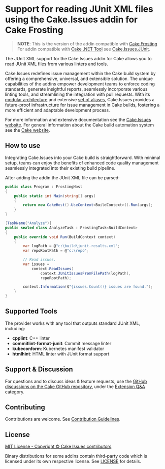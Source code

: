 # Support for reading JUnit XML files using the Cake.Issues addin for Cake Frosting

> **NOTE**:
> This is the version of the addin compatible with [Cake Frosting].
> For addin compatible with [Cake .NET Tool] see [Cake.Issues.JUnit](https://www.nuget.org/packages/Cake.Issues.JUnit).

The JUnit XML support for the Cake.Issues addin for Cake allows you to read JUnit XML files from various linters and tools.

Cake.Issues redefines issue management within the Cake build system by offering a comprehensive, universal, and extensible solution.
The unique capabilities of the addins empower development teams to enforce coding standards, generate insightful reports,
seamlessly incorporate various linting tools, and streamlining the integration with pull requests.
With its [modular architecture] and extensive [set of aliases], Cake.Issues provides a future-proof infrastructure for issue management
in Cake builds, fostering a more efficient and adaptable development process.

For more information and extensive documentation see the [Cake.Issues website](https://cakeissues.net).
For general information about the Cake build automation system see the [Cake website](http://cakebuild.net).

## How to use

Integrating Cake.Issues into your Cake build is straightforward.
With minimal setup, teams can enjoy the benefits of enhanced code quality management seamlessly integrated into their existing build pipeline.

After adding the addin the JUnit XML file can be parsed:

```csharp
public class Program : FrostingHost
{
    public static int Main(string[] args)
    {
        return new CakeHost().UseContext<BuildContext>().Run(args);
    }
}

[TaskName("Analyze")]
public sealed class AnalyzeTask : FrostingTask<BuildContext>
{
    public override void Run(BuildContext context)
    {
        var logPath = @"c:\build\junit-results.xml";
        var repoRootPath = @"c:\repo";

        // Read issues.
        var issues =
            context.ReadIssues(
                context.JUnitIssuesFromFilePath(logPath),
                repoRootPath);

        context.Information($"{issues.Count()} issues are found.");
    }
}
```

## Supported Tools

The provider works with any tool that outputs standard JUnit XML, including:

- **cpplint**: C++ linter
- **commitlint-format-junit**: Commit message linter  
- **kubeconform**: Kubernetes manifest validator
- **htmlhint**: HTML linter with JUnit format support

## Support & Discussion

For questions and to discuss ideas & feature requests, use the [GitHub discussions on the Cake GitHub repository](https://github.com/cake-build/cake/discussions), under the [Extension Q&A](https://github.com/orgs/cake-build/discussions/categories/extension-q-a) category.

## Contributing

Contributions are welcome. See [Contribution Guidelines](https://github.com/cake-contrib/Cake.Issues/blob/develop/CONTRIBUTING.md).

## License

[MIT License - Copyright © Cake Issues contributors](LICENSE)

Binary distributions for some addins contain third-party code which is licensed under its own respective license.
See [LICENSE](https://github.com/cake-contrib/Cake.Issues/blob/develop/LICENSE) for details.

[modular architecture]: https://cakeissues.net/docs/fundamentals/architecture
[set of aliases]: https://cakeissues.net/dsl/
[Cake Frosting]: https://cakebuild.net/docs/running-builds/runners/cake-frosting
[Cake .NET Tool]: https://cakebuild.net/docs/running-builds/runners/dotnet-tool